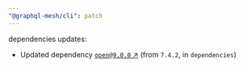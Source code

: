```yaml
---
"@graphql-mesh/cli": patch
---
```

dependencies updates:
  - Updated dependency [`open@9.0.0` ↗︎](https://www.npmjs.com/package/open/v/9.0.0) (from `7.4.2`, in `dependencies`)
